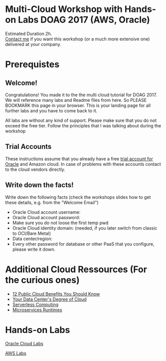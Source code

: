 
# Multi-Cloud Workshop with Hands-on Labs DOAG 2017 (AWS, Oracle)


Estimated Duration 2h.  
[Contact me](http://www.munzandmore.com/about) if you want this workshop (or a much more extensive one) delivered at your company.


# Prerequistes

## Welcome!

Congratulations! You made it to the the multi cloud tutorial for DOAG 2017. We will reference many labs and Readme files from here. So PLEASE BOOKMARK this page in your browser. This is your landing page for all further labs and you have to come back to it.

All labs are without any kind of support. Please make sure that you do not exceed the free tier. Follow the principles that I was talking about during the workshop

## Trial Accounts
These instructions assume that you already have a free [trial account for Oracle](http://www.munzandmore.com/2016/ora/login-problems-oracle-cloud-tips) and Amazon cloud.
In case of problems with these accounts contact to the cloud vendors directly.

## Write down the facts!

Write down the following facts (check the workshops slides how to get these details, e.g. from the "Welcome Email")

* Oracle Cloud account username:
* Oracle Cloud account password:
* Make sure you do not loose the first temp pwd
* Oracle Cloud identity domain: (needed, if you later switch from classic to OCI/Bare Metal)
* Data center/region:
* Every other password for database or other PaaS that you configure, please write it down.

# Additional Cloud Ressources (For the curious ones)

* [12 Public Cloud Benefits You Should Know](http://www.munzandmore.com/2015/ora/12-public-cloud-benefits-and-features-you-should-know)
* [Your Data Center's Degree of Cloud](http://www.munzandmore.com/2015/ora/data-center-or-cloud)
* [Serverless Computing](https://speakerdeck.com/fmunz/serverless-architectures-devoxx-2017-presentations-includes-aws-lambda-fn-project)
* [Microservices Runtimes](https://speakerdeck.com/fmunz/microservices-runtimes)

# Hands-on Labs
[Oracle Cloud Labs](oracloudlabs01.md)  

[AWS Labs](awslabs01.md)
